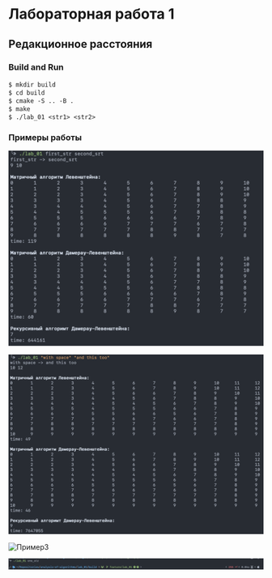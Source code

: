 # Лабораторная работа 1

## Редакционное расстояния

### Build and Run

```
$ mkdir build
$ cd build
$ cmake -S .. -B .
$ make
$ ./lab_01 <str1> <str2>
```

### Примеры работы

![Пример1](img/good_work.png)

![Пример2](img/good_space.png)

![Пример3](img/zaro_arg.png)

![Пример4](img/one_arg.png)
